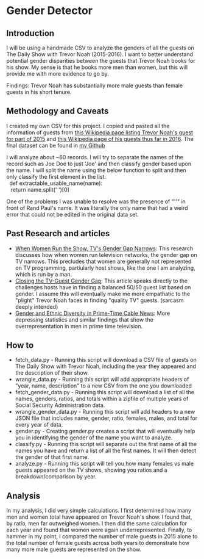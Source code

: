 # Gender Detector
## Introduction
I will be using a handmade CSV to analyze the genders of all the guests on The Daily Show with Trevor Noah (2015-2016). I want to better understand potential gender disparities between the guests that Trevor Noah books for his show. My sense is that he books more men than women, but this will provide me with more evidence to go by.

Findings: Trevor Noah has substantially more male guests than female guests in his short tenure.

## Methodology and Caveats
I created my own CSV for this project. I copied and pasted all the information of guests from [this Wikipedia page listing Trevor Noah's guest for part of 2015](https://en.wikipedia.org/wiki/List_of_The_Daily_Show_episodes_(2015)#2015_.28under_Noah.29) 
and [this Wikipedia page of his guests thus far in 2016](https://en.wikipedia.org/wiki/List_of_The_Daily_Show_episodes_(2016)). The final dataset can be found in [my Github](https://github.com/kapowers/compciv-2016/blob/master/projects/gender-detector/Stash/Trevor%20Noah%20Guests.csv)

I will analyze about ~60 records. I will try to separate the names of the record such as Joe Doe to just 'Joe' and then classify gender based upon the name. I will split the name using the below function to split and then only classify the first element in the list: <br />
&nbsp;	def extractable_usable_name(name): <br/>
&nbsp;&nbsp;		return name.split(' ')[0]

One of the problems I was unable to resolve was the presence of "''" in front of Rand Paul's name. It was literally the only name that had a weird error that could not be edited in the original data set. 

## Past Research and articles
- [When Women Run the Show, TV's Gender Gap Narrows](http://www.takepart.com/article/2015/09/15/women-television): This research discusses how when women run television networks, the gender gap on TV narrows. This precludes that women are generally not represented on TV programming, partiularly host shows, like the one I am analyzing, which is run by a man.
- [Closing the TV-Guest Gender Gap](http://www.theatlantic.com/entertainment/archive/2015/03/how-to-get-more-women-on-tv/386378/): This article speaks directly to the challenges hosts have in finding a balanced 50/50 guest list based on gender. I assume this will eventually make me more empathatic to the "plight" Trevor Noah faces in finding "quality TV" guests. (sarcasm deeply intended)
- [Gender and Ethnic Diversity in Prime-Time Cable News](http://mediamatters.org/research/diversity_report/): More depressing statistics and similar findings that show the overrepresentation in men in prime time television. 

## How to
- fetch_data.py - Running this script will download a CSV file of guests on The Daily Show with Trevor Noah, including the year they appeared and the description of their show.
- wrangle_data.py - Running this script will add appropriate headers of "year, name, description" to a new CSV from the one you downloaded
- fetch_gender_data.py - Running this script will download a list of all the names, genders, ratios, and totals within a zipfile of multiple years of Social Security Administration data.
- wrangle_gender_data.py - Running this script will add headers to a new JSON file that includes name, gender, ratio, females, males, and total for every year of data.
- gender.py - Creating gender.py creates a script that will eventually help you in identifying the gender of the name you want to analyze.
- classify.py - Running this script will separate out the first name of all the names you have and return a list of all the first names. It will then detect the gender of that first name.
- analyze.py - Running this script will tell you how many females vs male guests appeared on the TV shows, showing you ratios and a breakdown/comparison by year.

## Analysis
In my analysis, I did very simple calculations. I first determined how many men and women total have appeared on Trevor Noah's show. I found that, by ratio, men far outweighed women. I then did the same calculation for each year and found that women were again underrepresented. Finally, to hammer in my point, I compared the number of male guests in 2015 alone to the total number of female guests across both years to demonstrate how many more male guests are represented on the show.

